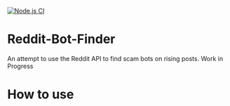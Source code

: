 [![Node.js CI](https://github.com/Kythosyer/reddit-scambot-finder/actions/workflows/node.js.yml/badge.svg?branch=main)](https://github.com/Kythosyer/reddit-scambot-finder/actions/workflows/node.js.yml)
# Reddit-Bot-Finder
An attempt to use the Reddit API to find scam bots on rising posts. Work in Progress
# How to use
